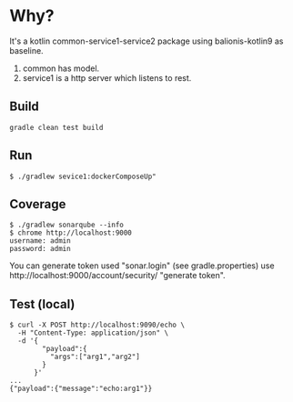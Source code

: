 # Why?
It's a kotlin common-service1-service2 package using balionis-kotlin9 as baseline.
1. common has model. 
2. service1 is a http server which listens to rest.

## Build
```
gradle clean test build
```

## Run
```
$ ./gradlew sevice1:dockerComposeUp" 
```

## Coverage
```
$ ./gradlew sonarqube --info
$ chrome http://localhost:9000
username: admin
password: admin 
```

You can generate token used "sonar.login" (see gradle.properties) 
use http://localhost:9000/account/security/ "generate token".

## Test (local)

```
$ curl -X POST http://localhost:9090/echo \
  -H "Content-Type: application/json" \
  -d '{
        "payload":{
          "args":["arg1","arg2"]
        }
      }'
...
{"payload":{"message":"echo:arg1"}}
```
 